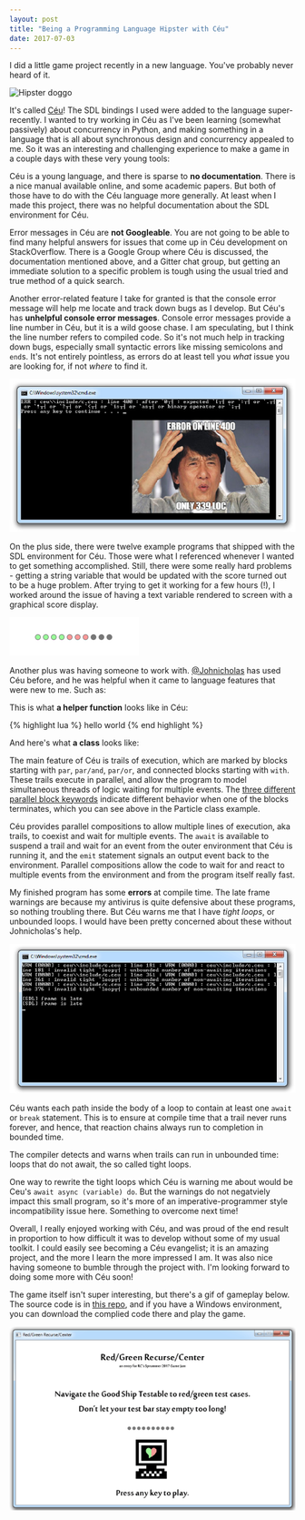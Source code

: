 ```yaml
---
layout: post
title: "Being a Programming Language Hipster with Céu"
date: 2017-07-03
---
```


I did a little game project recently in a new language. You've probably never heard of it.

![Hipster doggo](http://s2.quickmeme.com/img/82/82af2fda9892b0029e8585a058272dc7451e25fedff6425e4da30695a52554de.jpg)

It's called [Céu](http://ceu-lang.org/)! The SDL bindings I used were added to the language super-recently. I wanted to try working in Céu as I've been learning (somewhat passively) about concurrency in Python, and making something in a language that is all about synchronous design and concurrency appealed to me. So it was an interesting and challenging experience to make a game in a couple days with these very young tools:

Céu is a young language, and there is sparse to **no documentation**. There is a nice manual available online, and some academic papers. But both of those have to do with the Céu language more generally. At least when I made this project, there was no helpful documentation about the SDL environment for Céu.

Error messages in Céu are **not Googleable**. You are not going to be able to find many helpful answers for issues that come up in Céu development on StackOverflow. There is a Google Group where Céu is discussed, the documentation mentioned above, and a Gitter chat group, but getting an immediate solution to a specific problem is tough using the usual tried and true method of a quick search.

Another error-related feature I take for granted is that the console error message will help me locate and track down bugs as I develop. But Céu's has **unhelpful console error messages**. Console error messages provide a line number in Céu, but it is a wild goose chase. I am speculating, but I think the line number refers to compiled code. So it's not much help in tracking down bugs, especially small syntactic errors like missing semicolons and ```end```s. It's not entirely pointless, as errors do at least tell you *what* issue you are looking for, if not *where* to find it.

![unhelpful error messages](https://raw.githubusercontent.com/katieamazing/katieamazing.github.io/master/img/errormess3.jpg)

On the plus side, there were twelve example programs that shipped with the SDL environment for Céu. Those were what I referenced whenever I wanted to get something accomplished. Still, there were some really hard problems - getting a string variable that would be updated with the score turned out to be a huge problem. After trying to get it working for a few hours (!), I worked around the issue of having a text variable rendered to screen with a graphical score display.

![graphical score display](https://raw.githubusercontent.com/katieamazing/katieamazing.github.io/master/img/score.gif)

Another plus was having someone to work with. [@Johnicholas](https://github.com/johnicholas) has used Céu before, and he was helpful when it came to language features that were new to me. Such as:

This is what **a helper function** looks like in Céu:

{% highlight lua %}
hello world
{% end highlight %}

And here's what **a class** looks like:



The main feature of Céu is trails of execution, which are marked by blocks starting with ```par```, ```par/and```, ```par/or```, and connected blocks starting with ```with```. These trails execute in parallel, and allow the program to model simultaneous threads of logic waiting for multiple events. The [three different parallel block keywords](http://fsantanna.github.io/ceu/out/manual/v0.20/#parallel-compositions-and-abortion) indicate different behavior when one of the blocks terminates, which you can see above in the Particle class example.

Céu provides parallel compositions to allow multiple lines of execution, aka trails, to coexist and wait for multiple events. The ```await``` is available to suspend a trail and wait for an event from the outer environment that Céu is running it, and the ```emit``` statement signals an output event back to the environment. Parallel compositions allow the code to wait for and react to multiple events from the environment and from the program itself really fast.

My finished program has some **errors** at compile time. The late frame warnings are because my antivirus is quite defensive about these programs, so nothing troubling there. But Céu warns me that I have *tight loops*, or unbounded loops. I would have been pretty concerned about these without Johnicholas's help.

![Compile time errors](https://raw.githubusercontent.com/katieamazing/katieamazing.github.io/master/img/errormess2.gif)

Céu wants each path inside the body of a loop to contain at least one ```await``` or ```break``` statement. This is to ensure at compile time that a trail never runs forever, and hence, that reaction chains always run to completion in bounded time.

The compiler detects and warns when trails can run in unbounded time: loops that do not await, the so called tight loops.

One way to rewrite the tight loops which Céu is warning me about would be Ceu's ```await async (variable) do```. But the warnings do not negatviely impact this small program, so it's more of an imperative-programmer style incompatibility issue here. Something to overcome next time!

Overall, I really enjoyed working with Céu, and was proud of the end result in proportion to how difficult it was to develop without some of my usual toolkit. I could easily see becoming a Céu evangelist; it is an amazing project, and the more I learn the more impressed I am. It was also nice having someone to bumble through the project with. I'm looking forward to doing some more with Céu soon!

The game itself isn't super interesting, but there's a gif of gameplay below. The source code is in [this repo](https://github.com/katieamazing/rc_game_ceu), and if you have a Windows environment, you can download the complied code there and play the game.

![Gameplay gif](https://raw.githubusercontent.com/katieamazing/katieamazing.github.io/master/img/ceu-game.gif)
